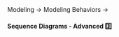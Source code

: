 <link rel="stylesheet" href="{{baseUrl}}/css/textbook.css">

<div class="website-content">

<div id="path">Modeling &rarr; Modeling Behaviors &rarr;</div>

<div id="title">

#### Sequence Diagrams - Advanced :three:

</div>

<div id="body">

<dynamic-panel src="../../../uml/sequenceDiagrams/parallelPaths/embed.md" header="UML: Sequence Diagrams: Parallel Paths" is-open></dynamic-panel>

</div>

<div id="extras">
</div>

</div>
